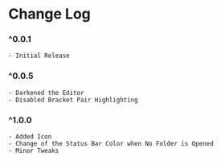 # Change Log

### ^0.0.1

    - Initial Release

### ^0.0.5

    - Darkened the Editor
    - Disabled Bracket Pair Highlighting

### ^1.0.0

    - Added Icon
    - Change of the Status Bar Color when No Folder is Opened
    - Minor Tweaks

